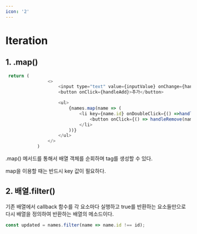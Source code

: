 ```yaml
---
icon: '2'
---
```


# Iteration

## 1. .map()

```javascript
 return (
                <>
                    <input type="text" value={inputValue} onChange={handleChange} placeholder="이름을 입력하세요"/>
                    <button onClick={handleAdd}>추가</button>

                    <ul>
                        {names.map(name => (
                            <li key={name.id} onDoubleClick={() =>handleRemove(name.id)}>{name.text}
                                <button onClick={() => handleRemove(name.id)}>삭제</button>
                            </li>
                        ))}
                    </ul>
                </>
            )
```

.map() 메서드를 통해서 배열 객체를 순회하며 tag를 생성할 수 있다.

map을 이용할 때는 반드시 key 값이 필요하다.



## 2. 배열.filter()

기존 배열에서 callback 함수를 각 요소마다 실행하고 true를 반환하는 요소들만으로\
다시 배열을 정의하여 반환하는 배열의 메소드이다.

```javascript
const updated = names.filter(name => name.id !== id);
```
